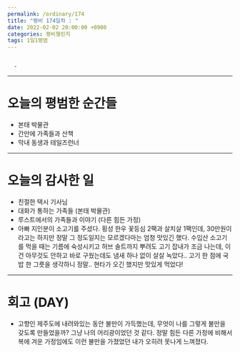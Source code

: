 ```yaml
---
permalink: /ordinary/174
title: "평비 174일차 : "
date: 2022-02-02 20:00:00 +0900
categories: 평비챌린지
tags: 1일1평범
---
```

```

  - 
```

---
# 오늘의 평범한 순간들
- 본태 박물관
- 간만에 가족들과 산책
- 막내 동생과 테일즈런너

---
# 오늘의 감사한 일
- 친절한 택시 기사님
- 대화가 통하는 가족들 (본태 박물관)
- 루스트에서의 가족들과 이야기 (다른 힘든 가정)
- 아빠 지인분이 소고기를 주셨다. 횡성 한우 꽃등심 2팩과 살치살 1팩인데, 30만원이라고는 하지만 정말 그 정도일지는 모르겠다마는 엄청 맛있긴 했다. 수입산 소고기를 먹을 때는 기름에 숙성시키고 허브 솔트까지 뿌려도 고기 잡내가 조금 나는데, 이건 아무것도 안하고 바로 구웠는데도 냄새 하나 없이 살살 녹았다.. 고기 한 점에 국밥 한 그릇을 생각하니 정말.. 현타가 오긴 했지만 맛있게 먹었다!

---
# 회고 (DAY)
- 고향인 제주도에 내려와있는 동안 불만이 가득했는데, 무엇이 나를 그렇게 불만을 갖도록 만들었을까? 그냥 나의 어리광이었던 것 같다. 정말 힘든 다른 가정에 비해서 복에 겨운 가정임에도 이런 불만을 가졌었던 내가 오히려 못나게 느껴졌다.